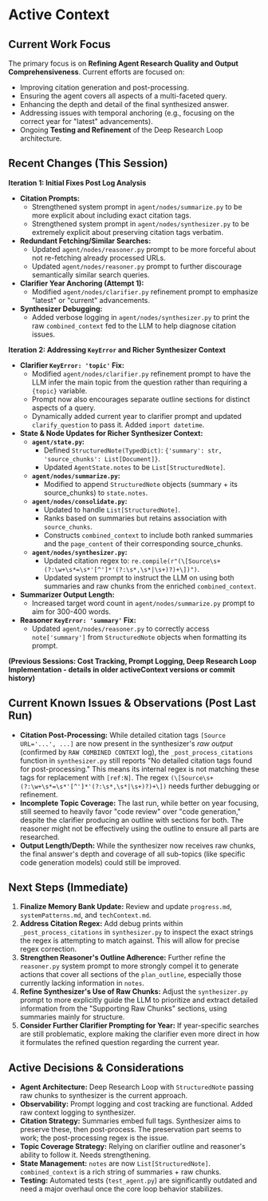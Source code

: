 # Active Context

## Current Work Focus

The primary focus is on **Refining Agent Research Quality and Output Comprehensiveness**.
Current efforts are focused on:
- Improving citation generation and post-processing.
- Ensuring the agent covers all aspects of a multi-faceted query.
- Enhancing the depth and detail of the final synthesized answer.
- Addressing issues with temporal anchoring (e.g., focusing on the correct year for "latest" advancements).
- Ongoing **Testing and Refinement** of the Deep Research Loop architecture.

## Recent Changes (This Session)

**Iteration 1: Initial Fixes Post Log Analysis**
- **Citation Prompts:**
    - Strengthened system prompt in `agent/nodes/summarize.py` to be more explicit about including exact citation tags.
    - Strengthened system prompt in `agent/nodes/synthesizer.py` to be extremely explicit about preserving citation tags verbatim.
- **Redundant Fetching/Similar Searches:**
    - Updated `agent/nodes/reasoner.py` prompt to be more forceful about not re-fetching already processed URLs.
    - Updated `agent/nodes/reasoner.py` prompt to further discourage semantically similar search queries.
- **Clarifier Year Anchoring (Attempt 1):**
    - Modified `agent/nodes/clarifier.py` refinement prompt to emphasize "latest" or "current" advancements.
- **Synthesizer Debugging:**
    - Added verbose logging in `agent/nodes/synthesizer.py` to print the raw `combined_context` fed to the LLM to help diagnose citation issues.

**Iteration 2: Addressing `KeyError` and Richer Synthesizer Context**
- **Clarifier `KeyError: 'topic'` Fix:**
    - Modified `agent/nodes/clarifier.py` refinement prompt to have the LLM infer the main topic from the question rather than requiring a `{topic}` variable.
    - Prompt now also encourages separate outline sections for distinct aspects of a query.
    - Dynamically added current year to clarifier prompt and updated `clarify_question` to pass it. Added `import datetime`.
- **State & Node Updates for Richer Synthesizer Context:**
    - **`agent/state.py`:**
        - Defined `StructuredNote(TypedDict)`: `{'summary': str, 'source_chunks': List[Document]}`.
        - Updated `AgentState.notes` to be `List[StructuredNote]`.
    - **`agent/nodes/summarize.py`:**
        - Modified to append `StructuredNote` objects (summary + its source_chunks) to `state.notes`.
    - **`agent/nodes/consolidate.py`:**
        - Updated to handle `List[StructuredNote]`.
        - Ranks based on summaries but retains association with `source_chunks`.
        - Constructs `combined_context` to include both ranked summaries and the `page_content` of their corresponding source_chunks.
    - **`agent/nodes/synthesizer.py`:**
        - Updated citation regex to: `re.compile(r"(\[Source\s+(?:\w+\s*=\s*'[^']*'(?:\s*,\s*|\s+)?)+\])")`.
        - Updated system prompt to instruct the LLM on using both summaries and raw chunks from the enriched `combined_context`.
- **Summarizer Output Length:**
    - Increased target word count in `agent/nodes/summarize.py` prompt to aim for 300-400 words.
- **Reasoner `KeyError: 'summary'` Fix:**
    - Updated `agent/nodes/reasoner.py` to correctly access `note['summary']` from `StructuredNote` objects when formatting its prompt.

**(Previous Sessions: Cost Tracking, Prompt Logging, Deep Research Loop Implementation - details in older activeContext versions or commit history)**

## Current Known Issues & Observations (Post Last Run)

- **Citation Post-Processing:** While detailed citation tags `[Source URL='...', ...]` are now present in the synthesizer's *raw output* (confirmed by `RAW COMBINED CONTEXT` log), the `_post_process_citations` function in `synthesizer.py` still reports "No detailed citation tags found for post-processing." This means its internal regex is not matching these tags for replacement with `[ref:N]`. The regex `(\[Source\s+(?:\w+\s*=\s*'[^']*'(?:\s*,\s*|\s+)?)+\])` needs further debugging or refinement.
- **Incomplete Topic Coverage:** The last run, while better on year focusing, still seemed to heavily favor "code review" over "code generation," despite the clarifier producing an outline with sections for both. The reasoner might not be effectively using the outline to ensure all parts are researched.
- **Output Length/Depth:** While the synthesizer now receives raw chunks, the final answer's depth and coverage of all sub-topics (like specific code generation models) could still be improved.

## Next Steps (Immediate)

1.  **Finalize Memory Bank Update:** Review and update `progress.md`, `systemPatterns.md`, and `techContext.md`.
2.  **Address Citation Regex:** Add debug prints within `_post_process_citations` in `synthesizer.py` to inspect the exact strings the regex is attempting to match against. This will allow for precise regex correction.
3.  **Strengthen Reasoner's Outline Adherence:** Further refine the `reasoner.py` system prompt to more strongly compel it to generate actions that cover all sections of the `plan_outline`, especially those currently lacking information in `notes`.
4.  **Refine Synthesizer's Use of Raw Chunks:** Adjust the `synthesizer.py` prompt to more explicitly guide the LLM to prioritize and extract detailed information from the "Supporting Raw Chunks" sections, using summaries mainly for structure.
5.  **Consider Further Clarifier Prompting for Year:** If year-specific searches are still problematic, explore making the clarifier even more direct in how it formulates the refined question regarding the current year.

## Active Decisions & Considerations

- **Agent Architecture:** Deep Research Loop with `StructuredNote` passing raw chunks to synthesizer is the current approach.
- **Observability:** Prompt logging and cost tracking are functional. Added raw context logging to synthesizer.
- **Citation Strategy:** Summaries embed full tags. Synthesizer aims to preserve these, then post-process. The preservation part seems to work; the post-processing regex is the issue.
- **Topic Coverage Strategy:** Relying on clarifier outline and reasoner's ability to follow it. Needs strengthening.
- **State Management:** `notes` are now `List[StructuredNote]`. `combined_context` is a rich string of summaries + raw chunks.
- **Testing:** Automated tests (`test_agent.py`) are significantly outdated and need a major overhaul once the core loop behavior stabilizes.